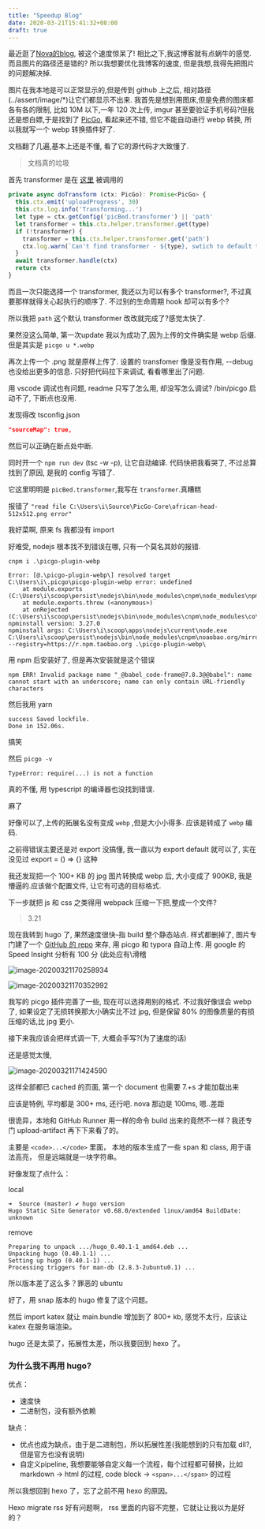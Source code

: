 ```yaml
---
title: "Speedup Blog"
date: 2020-03-21T15:41:32+08:00
draft: true
---
```


最近逛了[Nova的blog](https://nova.moe), 被这个速度惊呆了! 相比之下,我这博客就有点蜗牛的感觉. 而且图片的路径还是错的? 所以我想要优化我博客的速度, 但是我想,我得先把图片的问题解决掉.

图片在我本地是可以正常显示的,但是传到 github 上之后, 相对路径(../assert/image/*)让它们都显示不出来. 我首先是想到用图床,但是免费的图床都各有各的限制, 比如 10M 以下,一年 120 次上传, imgur 甚至要验证手机号码?但我还是想白嫖,于是找到了 [PicGo](https://github.com/PicGo/PicGo-Core), 看起来还不错, 但它不能自动进行 webp 转换, 所以我就写一个 webp 转换插件好了.

文档翻了几遍,基本上还是不懂, 看了它的源代码才大致懂了.

> 文档真的垃圾

首先 transformer 是在 [这里](https://github.com/PicGo/PicGo-Core/blob/deec252167e59eff4971cbe089bf25670f0a6979/src/core/Lifecycle.ts#L47-L58) 被调用的

```javascript
private async doTransform (ctx: PicGo): Promise<PicGo> {
  this.ctx.emit('uploadProgress', 30)
  this.ctx.log.info('Transforming...')
  let type = ctx.getConfig('picBed.transformer') || 'path'
  let transformer = this.ctx.helper.transformer.get(type)
  if (!transformer) {
    transformer = this.ctx.helper.transformer.get('path')
    ctx.log.warn(`Can't find transformer - ${type}, swtich to default transformer - path`)
  }
  await transformer.handle(ctx)
  return ctx
}
```

而且一次只能选择一个 transformer, 我还以为可以有多个 transformer?, 不过真要那样就得关心起执行的顺序了. 不过别的生命周期 hook 却可以有多个?

所以我把 `path` 这个默认 transformer 改改就完成了?感觉太快了.

果然没这么简单, 第一次update 我以为成功了,因为上传的文件确实是 webp 后缀. 但是其实是 `picgo u *.webp`

再次上传一个 .png 就是原样上传了. 设置的 transfomer 像是没有作用, --debug 也没给出更多的信息. 只好把代码拉下来调试, 看看哪里出了问题.

用 vscode 调试也有问题, readme 只写了怎么用, 却没写怎么调试? /bin/picgo 启动不了, 下断点也没用.

发现得改 tsconfig.json

```json
"sourceMap": true,
```

然后可以正确在断点处中断.

同时开一个 `npm run dev` (tsc -w -p), 让它自动编译. 代码快把我看哭了, 不过总算找到了原因, 是我的 config 写错了.

它这里明明是 `picBed.transformer`,我写在 `transformer`.真糟糕

报错了 `"read file C:\Users\i\Source\PicGo-Core\african-head-512x512.png error"`

我好菜啊, 原来 fs 我都没有 import

好难受, nodejs 根本找不到错误在哪, 只有一个莫名其妙的报错.

`cnpm i .\picgo-plugin-webp`

```
Error: [@.\picgo-plugin-webp\] resolved target C:\Users\i\.picgo\picgo-plugin-webp error: undefined
    at module.exports (C:\Users\i\scoop\persist\nodejs\bin\node_modules\cnpm\node_modules\npminstall\lib\download\local.js:30:11)
    at module.exports.throw (<anonymous>)
    at onRejected (C:\Users\i\scoop\persist\nodejs\bin\node_modules\cnpm\node_modules\co\index.js:81:24)
npminstall version: 3.27.0
npminstall args: C:\Users\i\scoop\apps\nodejs\current\node.exe C:\Users\i\scoop\persist\nodejs\bin\node_modules\cnpm\noaobao.org/mirrors/node --registry=https://r.npm.taobao.org .\picgo-plugin-webp\
```

用 npm 后安装好了, 但是再次安装就是这个错误

```
npm ERR! Invalid package name "_@babel_code-frame@7.8.3@@babel": name cannot start with an underscore; name can only contain URL-friendly characters
```

然后我用 yarn

```
success Saved lockfile.
Done in 152.06s.
```

搞笑

然后 `picgo -v`

```
TypeError: require(...) is not a function
```

真的不懂, 用 typescript 的编译器也没找到错误.

麻了

好像可以了,上传的拓展名没有变成 `webp` ,但是大小小得多. 应该是转成了 `webp` 编码.

之前得错误主要还是对 export 没搞懂, 我一直以为 export default 就可以了, 实在没见过 export  = () => {} 这种

我还发现把一个 100+ KB 的 jpg 图片转换成 webp 后, 大小变成了 900KB, 我是懵逼的.应该做个配置文件, 让它有可选的目标格式.

下一步就把 js 和 css 之类得用 webpack 压缩一下把,整成一个文件?

> 3.21

现在我转到 hugo 了, 果然速度很快-指 build 整个静态站点. 样式都删掉了, 图片专门建了一个 [GitHub 的 repo](https://github.com/iovw/image-storage) 来存, 用 picgo 和 typora 自动上传. 用 google 的 Speed Insight  分析有 100 分 (此处应有\滑稽

![image-20200321170258934](https://raw.githubusercontent.com/iovw/image-storage/master/image-20200321170258934.webp)

![image-20200321170352992](https://raw.githubusercontent.com/iovw/image-storage/master/image-20200321170352992.webp)

我写的 picgo 插件完善了一些, 现在可以选择用别的格式. 不过我好像误会 webp 了, 如果设定了无损转换那大小确实比不过 jpg, 但是保留 80% 的图像质量的有损压缩的话,比 jpg 更小.

接下来我应该会把样式调一下, 大概会手写?(为了速度的话)

还是感觉太慢,

![image-20200321171424590](https://raw.githubusercontent.com/iovw/image-storage/master/image-20200321171424590.webp)

这样全部都已 cached 的页面, 第一个 document 也需要 7.+s 才能加载出来

应该是特例, 平均都是 300+ ms, 还行吧. nova 那边是 100ms, 嗯..差距

很诡异，本地和 GitHub Runner 用一样的命令 build 出来的竟然不一样？我还专门 upload-artifact 再下下来看了的。

主要是 `<code>...</code>` 里面， 本地的版本生成了一些 span 和 class, 用于语法高亮， 但是远端就是一块字符串。

好像发现了点什么：

local

```
➜  Source (master) ✔ hugo version  
Hugo Static Site Generator v0.68.0/extended linux/amd64 BuildDate: unknown
```

remove

```
Preparing to unpack .../hugo_0.40.1-1_amd64.deb ...
Unpacking hugo (0.40.1-1) ...
Setting up hugo (0.40.1-1) ...
Processing triggers for man-db (2.8.3-2ubuntu0.1) ...
```

所以版本差了这么多？罪恶的 ubuntu

好了，用 snap 版本的 hugo 修复了这个问题。

然后 import katex 就让 main.bundle 增加到了 800+ kb, 感觉不太行，应该让 katex 在服务端渲染。

hugo 还是太菜了，拓展性太差，所以我要回到 hexo 了。

### 为什么我不再用 hugo?

优点：

- 速度快
- 二进制包，没有额外依赖

缺点：

- 优点也成为缺点，由于是二进制包，所以拓展性差(我能想到的只有加载 dll?, 但是官方也没有说明)
- 自定义pipeline, 我想要能够自定义每一个流程，每个过程都可替换，比如 markdown -> html 的过程, code block ->  `<span>...</span>` 的过程 

所以我想回到 hexo 了，忘了之前不用 hexo 的原因。

Hexo migrate rss 好有问题啊， rss 里面的内容不完整，它就让让我以为是好的？

